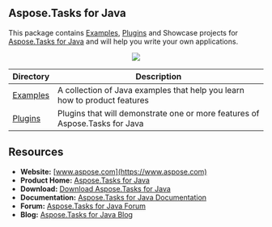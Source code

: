 ## Aspose.Tasks for Java 

This package contains [Examples](Examples), [Plugins](Plugins) and Showcase projects for [Aspose.Tasks for Java](https://www.aspose.com/products/tasks/java) and will help you write your own applications.

<p align="center">

  <a title="Download complete Aspose.Tasks for Java source code" href="https://github.com/asposetasks/Aspose_Tasks_Java/archive/master.zip">
	<img src="https://raw.github.com/AsposeExamples/java-examples-dashboard/master/images/downloadZip-Button-Large.png" />
  </a>
</p>

Directory | Description
--------- | -----------
[Examples](Examples)  | A collection of Java examples that help you learn how to product features
[Plugins](Plugins)  | Plugins that will demonstrate one or more features of Aspose.Tasks for Java

## Resources

+ **Website:** [www.aspose.com](https://www.aspose.com)
+ **Product Home:** [Aspose.Tasks for Java](https://www.aspose.com/products/tasks/java)
+ **Download:** [Download Aspose.Tasks for Java](https://downloads.aspose.com/tasks/java)
+ **Documentation:** [Aspose.Tasks for Java Documentation](https://docs.aspose.com/display/tasksjava/Home)
+ **Forum:** [Aspose.Tasks for Java Forum](https://forum.aspose.com/c/tasks)
+ **Blog:** [Aspose.Tasks for Java Blog](https://blog.aspose.com/category/aspose-products/aspose-tasks-product-family/)
